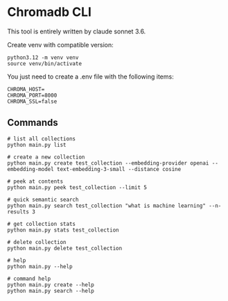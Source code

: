 # Chromadb CLI
This tool is entirely written by claude sonnet 3.6. 

Create venv with compatible version: 
```
python3.12 -m venv venv
source venv/bin/activate
```

You just need to create a .env file with the following items: 
```
CHROMA_HOST=
CHROMA_PORT=8000
CHROMA_SSL=false
```

## Commands
```
# list all collections
python main.py list

# create a new collection
python main.py create test_collection --embedding-provider openai --embedding-model text-embedding-3-small --distance cosine

# peek at contents
python main.py peek test_collection --limit 5

# quick semantic search 
python main.py search test_collection "what is machine learning" --n-results 3

# get collection stats
python main.py stats test_collection

# delete collection
python main.py delete test_collection

# help
python main.py --help

# command help
python main.py create --help
python main.py search --help
```
